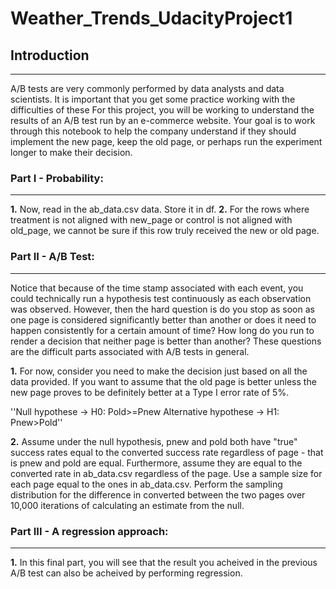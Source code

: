 # Weather_Trends_UdacityProject1

## Introduction
----------------------------
A/B tests are very commonly performed by data analysts and data scientists. It is important that you get some practice working with the difficulties of these
For this project, you will be working to understand the results of an A/B test run by an e-commerce website.
Your goal is to work through this notebook to help the company understand if they should implement the new page, keep the old page, or perhaps run the experiment longer to make their decision.

### Part I - Probability:
----------------------------
**1.** Now, read in the ab_data.csv data. Store it in df. 
**2.** For the rows where treatment is not aligned with new_page or control is not aligned with old_page, we cannot be sure if this row truly received the new or old page.

### Part II - A/B Test:
----------------------------
Notice that because of the time stamp associated with each event, you could technically run a hypothesis test continuously as each observation was observed.
However, then the hard question is do you stop as soon as one page is considered significantly better than another or does it need to happen consistently for a certain amount of time? How long do you run to render a decision that neither page is better than another?
These questions are the difficult parts associated with A/B tests in general.

**1.** For now, consider you need to make the decision just based on all the data provided. 
If you want to assume that the old page is better unless the new page proves to be definitely better at a Type I error rate of 5%.

''Null hypothese -> H0: Pold>=Pnew
Alternative hypothese -> H1: Pnew>Pold''

**2.** Assume under the null hypothesis,  pnew and pold both have "true" success rates equal to the converted success rate regardless of page - that is pnew and  pold
are equal. Furthermore, assume they are equal to the converted rate in ab_data.csv regardless of the page. Use a sample size for each page equal to the ones in ab_data.csv. 
Perform the sampling distribution for the difference in converted between the two pages over 10,000 iterations of calculating an estimate from the null. 

### Part III - A regression approach:
----------------------------
**1.** In this final part, you will see that the result you acheived in the previous A/B test can also be acheived by performing regression.



